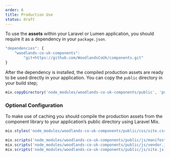```yaml
---
order: 6
title: Production Use
status: draft
---
```

To use the **assets** within your Laravel or Lumen application, you should
require it as a dependency in your `package.json`.

```js
"dependencies": {
    "woodlands-co-uk-components":
        "git+https://github.com/WoodlandsCoUk/components.git"
}
```

After the dependency is installed, the compiled production assets are ready to be
used directly in your application. You can copy the `public` directory in your build step;

```js
mix.copyDirectory('node_modules/woodlands-co-uk-components/public', 'public/')
```

### Optional Configuration

To make use of caching you should compile the production assets
from the component library to your application’s public directory using Laravel Mix.

```js
mix.styles('node_modules/woodlands-co-uk-components/public/css/site.css', 'public/css/site.css')

mix.scripts('node_modules/woodlands-co-uk-components/public/js/manifest.js', 'public/js/manifest.js')
mix.scripts('node_modules/woodlands-co-uk-components/public/js/vendor.js', 'public/js/vendor.js')
mix.scripts('node_modules/woodlands-co-uk-components/public/js/site.js', 'public/js/site.js')
```

